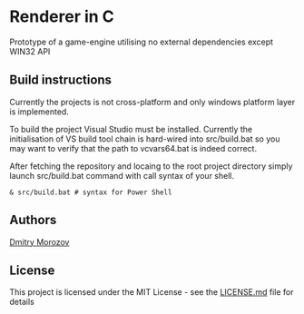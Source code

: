 # Renderer in C
Prototype of a game-engine utilising no external dependencies except WIN32 API

## Build instructions
Currently the projects is not cross-platform and only windows platform layer is implemented. 

To build the project Visual Studio must be installed. Currently the initialisation of VS build tool chain is hard-wired into src/build.bat so you may want to verify that the path to vcvars64.bat is indeed correct.

After fetching the repository and locaing to the root project directory simply launch src/build.bat command with call syntax of your shell.
```
& src/build.bat # syntax for Power Shell

```
## Authors

[Dmitry Morozov](https://github.com/MR0205)


## License

This project is licensed under the MIT License - see the [LICENSE.md](LICENSE.md) file for details
